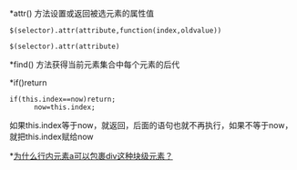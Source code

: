 *attr() 方法设置或返回被选元素的属性值
```
$(selector).attr(attribute,function(index,oldvalue))

$(selector).attr(attribute)

```
*find() 方法获得当前元素集合中每个元素的后代

*if()return
```
if(this.index==now)return; 
      now=this.index;
```
如果this.index等于now，就返回，后面的语句也就不再执行，如果不等于now，就把this.index赋给now

*[为什么行内元素a可以包裹div这种块级元素？](https://segmentfault.com/q/1010000000762236/)
